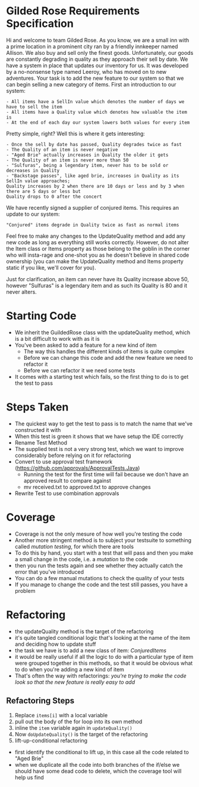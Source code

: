# Gilded Rose Requirements Specification

Hi and welcome to team Gilded Rose. As you know, we are a small inn with a prime location in a
prominent city ran by a friendly innkeeper named Allison. We also buy and sell only the finest goods.
Unfortunately, our goods are constantly degrading in quality as they approach their sell by date. We
have a system in place that updates our inventory for us. It was developed by a no-nonsense type named
Leeroy, who has moved on to new adventures. Your task is to add the new feature to our system so that
we can begin selling a new category of items. First an introduction to our system:

	- All items have a SellIn value which denotes the number of days we have to sell the item
	- All items have a Quality value which denotes how valuable the item is
	- At the end of each day our system lowers both values for every item

Pretty simple, right? Well this is where it gets interesting:

	- Once the sell by date has passed, Quality degrades twice as fast
	- The Quality of an item is never negative
	- "Aged Brie" actually increases in Quality the older it gets
	- The Quality of an item is never more than 50
	- "Sulfuras", being a legendary item, never has to be sold or decreases in Quality
	- "Backstage passes", like aged brie, increases in Quality as its SellIn value approaches;
	Quality increases by 2 when there are 10 days or less and by 3 when there are 5 days or less but
	Quality drops to 0 after the concert

We have recently signed a supplier of conjured items. This requires an update to our system:

	"Conjured" items degrade in Quality twice as fast as normal items

Feel free to make any changes to the UpdateQuality method and add any new code as long as everything
still works correctly. However, do not alter the Item class or Items property as those belong to the
goblin in the corner who will insta-rage and one-shot you as he doesn't believe in shared code
ownership (you can make the UpdateQuality method and Items property static if you like, we'll cover
for you).

Just for clarification, an item can never have its Quality increase above 50, however "Sulfuras" is a
legendary item and as such its Quality is 80 and it never alters.

# Starting Code
- We inherit the GuildedRose class with the updateQuality method, which is a bit difficult to work with as it is
- You've been asked to add a feature for a new kind of item 
  - The way this handles the different kinds of items is quite complex 
  - Before we can change this code and add the new feature we need to refactor it 
  - Before we can refactor it we need some tests
- It comes with a starting test which fails, so the first thing to do is to get the test to pass

# Steps Taken
- The quickest way to get the test to pass is to match the name that we've constructed it with
- When this test is green it shows that we have setup the IDE correctly 
- Rename Test Method
- The supplied test is not a very strong test, which we want to improve considerably before relying on it for refactoring 
- Convert to use approval test framework  (https://github.com/approvals/ApprovalTests.Java)
  - Running the test for the first time will fail because we don't have an approved result to compare against
  - mv received.txt to approved.txt to approve changes
- Rewrite Test to use combination approvals 

# Coverage
- Coverage is not the only mesure of how well you're testing the code
- Another more stringent method is to subject your testsuite to something called _mutation testing_, for which there are tools 
- To do this by hand, you start with a test that will pass and then you make a small change in the code, i.e. a _mutation_ to the code
- then you run the tests again and see whether they actually catch the error that you've introduced 
- You can do a few manual mutations to check the quality of your tests
- If you manage to change the code and the test still passes, you have a problem 

# Refactoring
- the updateQuality method is the target of the refactoring
- it's quite tangled conditional logic that's looking at the name of the item and deciding how to update stuff 
- the task we have is to add a new class of item: _ConjuredItems_
- it would be really useful if all the logic to do with a particular type of item were grouped together in this methods, so that it would be obvious what to do when you're adding a new kind of item 
- That's often the way with refactorings: _you're trying to make the code look so that the new feature is really easy to add_

## Refactoring Steps
1. Replace `items[i]` with a local variable 
2. pull out the body of the for loop into its own method 
3. inline the `item` variable again in `updateQuality()`
4. Now `doUpdateQuality()` is the target of the refactoring 
5. lift-up-conditional refactoring
  - first identify the conditional to lift up, in this case all the code related to "Aged Brie"
  - when we duplicate all the code into both branches of the if/else we should have some dead code to delete, which the coverage tool will help us find
